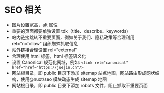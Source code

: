 # SEO 相关

- 图片设置宽高，alt 属性
- 重要的页面都要单独设置 tdk（title、describe、keywords)
- 站内链接跳转不重要页面，例如关于我们、隐私政策等合理利用 rel="nofollow" 组织蜘蛛抓取信息
- 站外链接合理设置 rel="external"
- 合理使用 html 标签，html 标签语义化
- 设置 Canonical 规范化网址，例如: `<link rel="canonical" href="href="https://juejin.cn"/>`
- 网站根目录，即 public 目录下添加 sitemap 站点地图，网站路由形成网状结构，使用@nuxt/seo 模块动态生成 sitemap 地图
- 网站根目录，即 public 目录下添加 robots 文件，阻止抓取不重要页面
